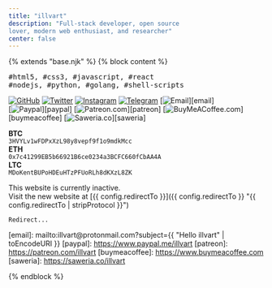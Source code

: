 ```yaml
---
title: "illvart"
description: "Full-stack developer, open source
lover, modern web enthusiast, and researcher"
center: false
---
```

{% extends "base.njk" %}
{% block content %}

<samp>
#html5, #css3, #javascript, #react
<br>
#nodejs, #python, #golang, #shell-scripts
</samp>

[![GitHub](https://img.shields.io/badge/-GitHub-ffd33d?style=labelColor=black)][github]
[![Twitter](https://img.shields.io/badge/-Twitter-1da1f2?style=labelColor=white)][twitter]
[![Instagram](https://img.shields.io/badge/-Instagram-405de6?style=labelColor=white)][instagram]
[![Telegram](https://img.shields.io/badge/-Telegram-0088cc?style=labelColor=white)][telegram]
[![Email](https://img.shields.io/badge/-Email-grey?style=labelColor=white)][email]
<br>
[![Paypal](https://img.shields.io/badge/-Paypal-0079c1?style=labelColor=white)][paypal]
[![Patreon.com](https://img.shields.io/badge/-Patreon-f96854?style=labelColor=white)][patreon]
[![BuyMeACoffee.com](https://img.shields.io/badge/-BuyMeACoffee-ff813f?style=labelColor=white)][buymeacoffee]
[![Saweria.co](https://img.shields.io/badge/-Saweria-a683dd?style=labelColor=white)][saweria]

**BTC**  
`3HVYLv1wFDPxXzL98y8vepf9f1o9mdkMcc`  
**ETH**  
`0x7c41299EB5b66921B6ce0234a3BCFC660fCbAA4A`  
**LTC**  
`MDoKentBUPoHDEuHTzPFUoRLh8dKXzL8ZK`

This website is currently inactive.  
Visit the new website at [{{ config.redirectTo }}]({{ config.redirectTo }} "{{ config.redirectTo | stripProtocol }}")

<div id="redirect"><code>Redirect...</code></div>

[github]: https://github.com/illvart
[twitter]: https://twitter.com/illvart
[instagram]: https://www.instagram.com/illvart_
[telegram]: https://t.me/illvart
[email]: mailto:&#105;&#108;&#108;&#118;&#97;&#114;&#116;&#64;&#112;&#114;&#111;&#116;&#111;&#110;&#109;&#97;&#105;&#108;&#46;&#99;&#111;&#109;?subject={{ "Hello illvart" | toEncodeURI }}
[paypal]: https://www.paypal.me/illvart
[patreon]: https://patreon.com/illvart
[buymeacoffee]: https://www.buymeacoffee.com
[saweria]: https://saweria.co/illvart

{% endblock %}
